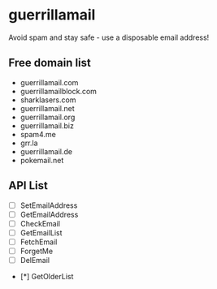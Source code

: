 guerrillamail
=============

Avoid spam and stay safe - use a disposable email address!

Free domain list
----------------

-	guerrillamail.com
-	guerrillamailblock.com
-	sharklasers.com
-	guerrillamail.net
-	guerrillamail.org
-	guerrillamail.biz
-	spam4.me
-	grr.la
-	guerrillamail.de
-	pokemail.net

API List
--------

- [ ] SetEmailAddress 
- [ ] GetEmailAddress 
- [ ] CheckEmail 
- [ ] GetEmailList 
- [ ] FetchEmail 
- [ ] ForgetMe 
- [ ] DelEmail 
- [*] GetOlderList
